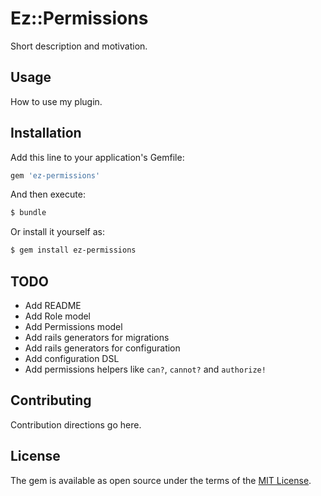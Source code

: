 # Ez::Permissions
Short description and motivation.

## Usage
How to use my plugin.

## Installation
Add this line to your application's Gemfile:

```ruby
gem 'ez-permissions'
```

And then execute:
```bash
$ bundle
```

Or install it yourself as:
```bash
$ gem install ez-permissions
```

## TODO

- Add README
- Add Role model
- Add Permissions model
- Add rails generators for migrations
- Add rails generators for configuration
- Add configuration DSL
- Add permissions helpers like `can?`, `cannot?` and `authorize!`

## Contributing
Contribution directions go here.

## License
The gem is available as open source under the terms of the [MIT License](https://opensource.org/licenses/MIT).
